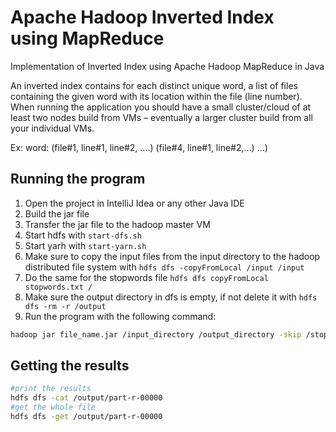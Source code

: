 # Apache Hadoop Inverted Index using MapReduce

Implementation of Inverted Index using Apache Hadoop MapReduce in Java

An inverted index contains for each distinct unique word, a list of files containing the given word with its location within the file (line number). When running the application you should have a small cluster/cloud of at least two nodes build from VMs – eventually a larger cluster build from all your individual VMs.

Ex: word: (file#1, line#1, line#2, ….) (file#4, line#1, line#2,…) …)

## Running the program

1. Open the project in IntelliJ Idea or any other Java IDE
2. Build the jar file
3. Transfer the jar file to the hadoop master VM
4. Start hdfs with `start-dfs.sh`
5. Start yarh with `start-yarn.sh`
6. Make sure to copy the input files from the input directory to the hadoop distributed file system with `hdfs dfs -copyFromLocal /input /input`
7. Do the same for the stopwords file `hdfs dfs copyFromLocal stopwords.txt /`
8. Make sure the output directory in dfs is empty, if not delete it with `hdfs dfs -rm -r /output`
9. Run the program with the following command:

```bash
hadoop jar file_name.jar /input_directory /output_directory -skip /stopwords.txt
```

## Getting the results

```bash
#print the results
hdfs dfs -cat /output/part-r-00000
#get the whole file
hdfs dfs -get /output/part-r-00000
```
